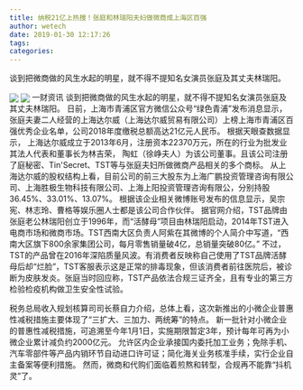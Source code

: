 ```yaml
---
title: 纳税21亿上热搜！张庭和林瑞阳夫妇做微商成上海区百强
author: wetech
date: 2019-01-30 12:17:26
tags: 
categories: 
---
```

谈到把微商做的风生水起的明星，就不得不提知名女演员张庭及其丈夫林瑞阳。
<!-- more -->
<img align="center" border="0" src="https://imgcdn.yicai.com/uppics/images/2019/01/5c3a7940648da6816c14a4a291969d5a.jpg" />
<img align="center" border="0" src="https://imgcdn.yicai.com/uppics/images/2019/01/0866439776d7fcc4b41e38ca4b75b4ea.jpg" />
一财资讯
谈到把微商做的风生水起的明星，就不得不提知名女演员张庭及其丈夫林瑞阳。
日前，上海市青浦区官方微信公众号“绿色青浦”发布消息显示，张庭夫妻二人经营的上海达尔威（上海达尔威贸易有限公司）上榜上海市青浦区百强优秀企业名单，公司2018年度缴税总额高达21亿元人民币。
根据天眼查数据显示， 上海达尔威成立于2013年6月，注册资本22370万元，所在的行业为批发业 其法人代表和董事长为林吉荣， 陶虹（徐峥夫人）为该公司董事。且该公司注册了庭秘密、Tin'Secret、TST等与张庭夫妇所做微商产品相关的多个商标。
从上海达尔威的股权结构上看，目前公司的前三大股东为上海广鹏投资管理咨询有限公司、上海胜极生物科技有限公司、上海上阳投资管理咨询有限公，分别持股36.45%、33.01%、13.07%。
根据该企业相关微博账号发布的信息显示，吴宗宪、林志玲、曹格等娱乐圈人士都是该公司合作伙伴。
据官网介绍，TST品牌由张庭老公林瑞阳创立于1996年，而“活酵母”项目由林瑞阳启动，2014年TST进入电商市场和微商市场。TST西南大区负责人阿紫在其微博的个人简介中写道，“西南大区旗下800余家集团公司，每月零售销量破4亿，总销量突破80亿。”
不过，TST的产品曾在2016年深陷质量风波。有消费者反映称自己使用了TST品牌活酵母后却“烂脸”，TST客服表示这是正常的排毒现象，但该消费者前往医院后，被诊断为皮肤发炎。张庭当时回应称，TST产品依法合规三证齐全，且有专业的第三方检验检疫机构做卫生安全性试验。
 
 
税务总局收入规划核算司司长蔡自力介绍，总体上看，这次新推出的小微企业普惠性减税措施主要体现了“三扩大、三加力、两统筹”的特点。
新一批针对小微企业的普惠性减税措施，可追溯至今年1月1日，实施期限暂定3年，预计每年可再为小微企业累计减负约2000亿元。
允许区内企业承接国内委托加工业务；免除手机、汽车零部件等产品内销环节自动进口许可证；简化海关业务核准手续，实行企业自主备案等便利措施。
然而，微商和代购们面临着煎熬和转型，合规再不能靠“抖机灵”了。
